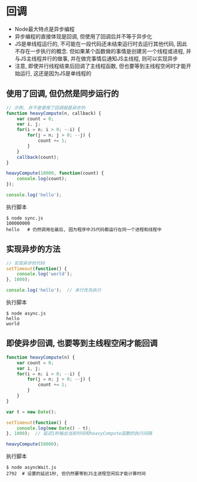 # 回调

* Node最大特点是异步编程
* 异步编程的直接体现是回调, 但使用了回调后并不等于异步化
* JS是单线程运行的, 不可能在一段代码还未结束运行时去运行其他代码, 因此不存在一步执行的概念. 但如果某个函数做的事情是创建另一个线程或进程, 并与JS主线程并行的做事, 并在做完事情后通知JS主线程, 则可以实现异步
* 注意, 即使并行线程结束后回调了主线程函数, 但也要等到主线程空闲时才能开始运行, 这还是因为JS是单线程的

## 使用了回调, 但仍然是同步运行的

```javascript
// 示例, 并不是使用了回调就是异步的
function heavyCompute(n, callback) {
    var count = 0;
    var i, j;
    for(i = n; i > 0; --i) {
        for(j = n; j > 0; --j) {
            count += 1;
        }
    }
    callback(count);
}

heavyCompute(10000, function(count) {
    console.log(count);
});

console.log('hello');
```

执行脚本

```shell
$ node sync.js
100000000
hello   # 仍然调用在最后, 因为程序中JS代码都运行在同一个进程和线程中
```

## 实现异步的方法

```javascript
// 实现异步的代码
setTimeout(function() {
    console.log('world');
}, 1000);

console.log('hello');  // 本行优先执行
```

执行脚本

```shell
$ node async.js
hello
world
```

## 即使异步回调, 也要等到主线程空闲才能回调

```javascript
function heavyCompute(n) {
    var count = 0;
    var i, j;
    for(i = n; i > 0; --i) {
        for(j = n; j > 0; --j) {
            count += 1;
        }
    }
}

var t = new Date();

setTimeout(function() {
    console.log(new Date() - t);
}, 1000);  // 延迟1秒输出当前时间和heavyCompute函数的执行间隔

heavyCompute(50000);
```

执行脚本

```shell
$ node asyncWait.js
2792  # 设置的延迟1秒, 但仍然要等到JS主进程空闲后才能计算时间
```


